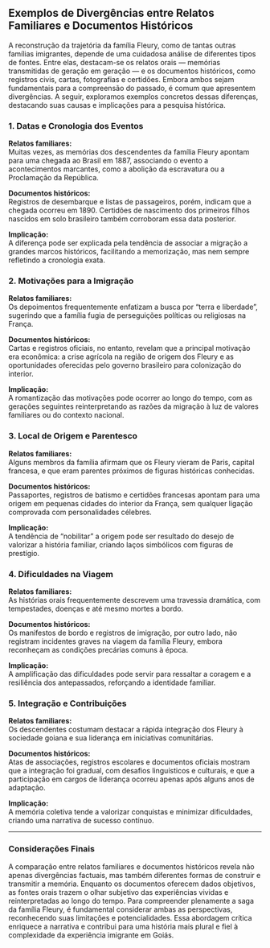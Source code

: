 ## Exemplos de Divergências entre Relatos Familiares e Documentos Históricos

A reconstrução da trajetória da família Fleury, como de tantas outras famílias imigrantes, depende de uma cuidadosa análise de diferentes tipos de fontes. Entre elas, destacam-se os relatos orais — memórias transmitidas de geração em geração — e os documentos históricos, como registros civis, cartas, fotografias e certidões. Embora ambos sejam fundamentais para a compreensão do passado, é comum que apresentem divergências. A seguir, exploramos exemplos concretos dessas diferenças, destacando suas causas e implicações para a pesquisa histórica.

### 1. Datas e Cronologia dos Eventos

**Relatos familiares:**  
Muitas vezes, as memórias dos descendentes da família Fleury apontam para uma chegada ao Brasil em 1887, associando o evento a acontecimentos marcantes, como a abolição da escravatura ou a Proclamação da República.

**Documentos históricos:**  
Registros de desembarque e listas de passageiros, porém, indicam que a chegada ocorreu em 1890. Certidões de nascimento dos primeiros filhos nascidos em solo brasileiro também corroboram essa data posterior.

**Implicação:**  
A diferença pode ser explicada pela tendência de associar a migração a grandes marcos históricos, facilitando a memorização, mas nem sempre refletindo a cronologia exata.

### 2. Motivações para a Imigração

**Relatos familiares:**  
Os depoimentos frequentemente enfatizam a busca por “terra e liberdade”, sugerindo que a família fugia de perseguições políticas ou religiosas na França.

**Documentos históricos:**  
Cartas e registros oficiais, no entanto, revelam que a principal motivação era econômica: a crise agrícola na região de origem dos Fleury e as oportunidades oferecidas pelo governo brasileiro para colonização do interior.

**Implicação:**  
A romantização das motivações pode ocorrer ao longo do tempo, com as gerações seguintes reinterpretando as razões da migração à luz de valores familiares ou do contexto nacional.

### 3. Local de Origem e Parentesco

**Relatos familiares:**  
Alguns membros da família afirmam que os Fleury vieram de Paris, capital francesa, e que eram parentes próximos de figuras históricas conhecidas.

**Documentos históricos:**  
Passaportes, registros de batismo e certidões francesas apontam para uma origem em pequenas cidades do interior da França, sem qualquer ligação comprovada com personalidades célebres.

**Implicação:**  
A tendência de “nobilitar” a origem pode ser resultado do desejo de valorizar a história familiar, criando laços simbólicos com figuras de prestígio.

### 4. Dificuldades na Viagem

**Relatos familiares:**  
As histórias orais frequentemente descrevem uma travessia dramática, com tempestades, doenças e até mesmo mortes a bordo.

**Documentos históricos:**  
Os manifestos de bordo e registros de imigração, por outro lado, não registram incidentes graves na viagem da família Fleury, embora reconheçam as condições precárias comuns à época.

**Implicação:**  
A amplificação das dificuldades pode servir para ressaltar a coragem e a resiliência dos antepassados, reforçando a identidade familiar.

### 5. Integração e Contribuições

**Relatos familiares:**  
Os descendentes costumam destacar a rápida integração dos Fleury à sociedade goiana e sua liderança em iniciativas comunitárias.

**Documentos históricos:**  
Atas de associações, registros escolares e documentos oficiais mostram que a integração foi gradual, com desafios linguísticos e culturais, e que a participação em cargos de liderança ocorreu apenas após alguns anos de adaptação.

**Implicação:**  
A memória coletiva tende a valorizar conquistas e minimizar dificuldades, criando uma narrativa de sucesso contínuo.

---

### Considerações Finais

A comparação entre relatos familiares e documentos históricos revela não apenas divergências factuais, mas também diferentes formas de construir e transmitir a memória. Enquanto os documentos oferecem dados objetivos, as fontes orais trazem o olhar subjetivo das experiências vividas e reinterpretadas ao longo do tempo. Para compreender plenamente a saga da família Fleury, é fundamental considerar ambas as perspectivas, reconhecendo suas limitações e potencialidades. Essa abordagem crítica enriquece a narrativa e contribui para uma história mais plural e fiel à complexidade da experiência imigrante em Goiás.